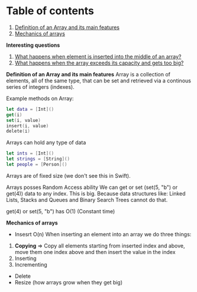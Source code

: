 # Table of contents

1. [Definition of an Array and its main features](#)
2. [Mechanics of arrays](#)

**Interesting questions**

1. [What happens when element is inserted into the middle of an array?](#)
2. [What happens when the array exceeds its capacity and gets too big?](#)

**Definition of an Array and its main features**
Array is a collection of elements, all of the same type, that can be set and retrieved via a continous series of integers (indexes).

Example methods on Array:

```swift
let data = [Int]()
get(i)
set(i, value)
insert(i, value)
delete(i)
```

Arrays can hold any type of data

```swift
let ints = [Int]()
let strings = [String]()
let people = [Person]()
```

Arrays are of fixed size (we don't see this in Swift).

Arrays posses Random Access ability
We can get or set (set(5, "b") or get(4)) data to any index. This is big. Because data structures like: Linked Lists, Stacks and Queues and Binary Search Trees cannot do that.

get(4) or set(5, "b") has O(1) (Constant time)

**Mechanics of arrays**

- Insesrt O(n)
  When inserting an element into an array we do three things:

1. **Copying** => Copy all elements starting from inserted index and above, move them one index above and then insert the value in the index
2. Inserting
3. Incrementing

- Delete
- Resize (how arrays grow when they get big)
